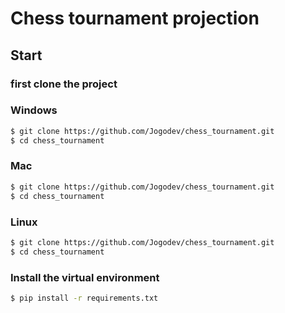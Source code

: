 # Chess tournament projection
## Start

### first clone the project

### Windows
````bash
$ git clone https://github.com/Jogodev/chess_tournament.git
$ cd chess_tournament
````
### Mac
````bash
$ git clone https://github.com/Jogodev/chess_tournament.git
$ cd chess_tournament
````
### Linux
````bash
$ git clone https://github.com/Jogodev/chess_tournament.git
$ cd chess_tournament
````

### Install the virtual environment
````bash
$ pip install -r requirements.txt
````